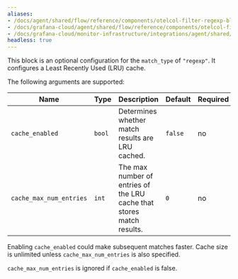 ```yaml
---
aliases:
- /docs/agent/shared/flow/reference/components/otelcol-filter-regexp-block/
- /docs/grafana-cloud/agent/shared/flow/reference/components/otelcol-filter-regexp-block/
- /docs/grafana-cloud/monitor-infrastructure/integrations/agent/shared/flow/reference/components/otelcol-filter-regexp-block/
headless: true
---
```


This block is an optional configuration for the `match_type` of `"regexp"`.
It configures a Least Recently Used (LRU) cache.

The following arguments are supported:

Name | Type | Description | Default | Required
---- | ---- | ----------- | ------- | --------
`cache_enabled` | `bool` | Determines whether match results are LRU cached. | `false` | no
`cache_max_num_entries` | `int` | The max number of entries of the LRU cache that stores match results. | `0` | no

Enabling `cache_enabled` could make subsequent matches faster.
Cache size is unlimited unless `cache_max_num_entries` is also specified.

`cache_max_num_entries` is ignored if `cache_enabled` is false.
